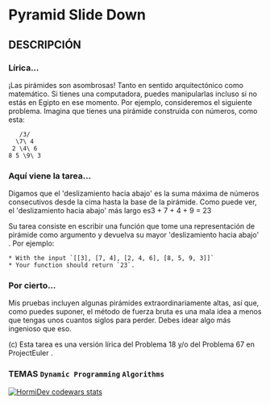# Pyramid Slide Down

## DESCRIPCIÓN
### Lírica...
¡Las pirámides son asombrosas! Tanto en sentido arquitectónico como matemático. Si tienes una computadora, puedes manipularlas incluso si no estás en Egipto en ese momento. Por ejemplo, consideremos el siguiente problema. Imagina que tienes una pirámide construida con números, como esta:
```
   /3/
  \7\ 4 
 2 \4\ 6 
8 5 \9\ 3
```
### Aquí viene la tarea...
Digamos que el 'deslizamiento hacia abajo' es la suma máxima de números consecutivos desde la cima hasta la base de la pirámide. Como puede ver, el 'deslizamiento hacia abajo' más largo es3 + 7 + 4 + 9 = 23

Su tarea consiste en escribir una función que tome una representación de pirámide como argumento y devuelva su mayor 'deslizamiento hacia abajo' . Por ejemplo:
```
* With the input `[[3], [7, 4], [2, 4, 6], [8, 5, 9, 3]]`
* Your function should return `23`.
```
### Por cierto...
Mis pruebas incluyen algunas pirámides extraordinariamente altas, así que, como puedes suponer, el método de fuerza bruta es una mala idea a menos que tengas unos cuantos siglos para perder. Debes idear algo más ingenioso que eso.

(c) Esta tarea es una versión lírica del Problema 18 y/o del Problema 67 en ProjectEuler .

### TEMAS `Dynamic Programming` `Algorithms`

<a href="https://www.codewars.com/users/HormiDev"><img src="https://www.codewars.com/users/HormiDev/badges/micro" alt="HormiDev codewars stats"></a>
